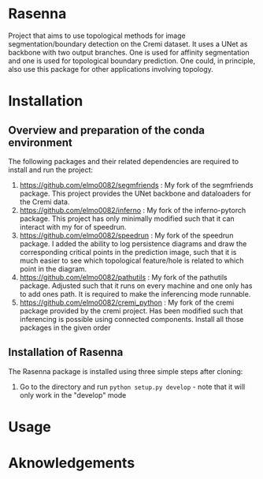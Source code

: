 # Rasenna
Project that aims to use topological methods for image segmentation/boundary detection on the Cremi dataset. It uses a UNet as backbone with two output branches.
One is used for affinity segmentation and one is used for topological boundary prediction. One could, in principle, also use this package for other applications involving topology.


# Installation

## Overview and preparation of the conda environment

The following packages and their related dependencies are required to install and run the project:
1. https://github.com/elmo0082/segmfriends : My fork of the segmfriends package. This project provides the UNet backbone and dataloaders for the Cremi data.
2. https://github.com/elmo0082/inferno : My fork of the inferno-pytorch package. This project has only minimally modified such that it can interact with my for of speedrun.
3. https://github.com/elmo0082/speedrun : My fork of the speedrun package. I added the ability to log persistence diagrams and draw the corresponding critical points in the prediction image, such that it is much easier to see which topological feature/hole is related to which point in the diagram.
4. https://github.com/elmo0082/pathutils : My fork of the pathutils package. Adjusted such that it runs on every machine and one only has to add ones path. It is required to make the inferencing mode runnable.
5. https://github.com/elmo0082/cremi_python : My fork of the cremi package provided by the cremi project. Has been modified such that inferencing is possible using connected components.
Install all those packages in the given order 

## Installation of Rasenna

The Rasenna package is installed using three simple steps after cloning:
1. Go to the directory and run ```python setup.py develop``` - note that it will only work in the "develop" mode

# Usage


# Aknowledgements

